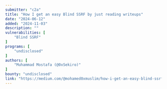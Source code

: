```yaml
---
submitter: "c2a"
title: "How I get an easy Blind SSRF by just reading writeups"
date: "2024-06-12"
added: "2024-11-03"
description: ""
vulnerabilities: [
    "Blind SSRF"
]
programs: [
    "undisclosed"
]
authors: [
    "Muhammad Mostafa (@0xSekiro)"
]
bounty: "undisclosed"
link: "https://medium.com/@mohamed0xmuslim/how-i-get-an-easy-blind-ssrf-by-just-reading-writeups-a5459bbdf96d"
---
```




